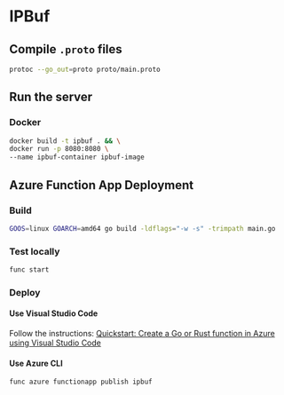 # IPBuf

## Compile `.proto` files

```bash
protoc --go_out=proto proto/main.proto
```

## Run the server

### Docker

```bash
docker build -t ipbuf . && \
docker run -p 8080:8080 \
--name ipbuf-container ipbuf-image
```

## Azure Function App Deployment

### Build

```bash
GOOS=linux GOARCH=amd64 go build -ldflags="-w -s" -trimpath main.go
```

### Test locally

```bash
func start
```

### Deploy

#### Use Visual Studio Code

Follow the instructions:
[Quickstart: Create a Go or Rust function in Azure using Visual Studio Code](https://learn.microsoft.com/en-us/azure/azure-functions/create-first-function-vs-code-other?tabs=go%2Cwindows#deploy-the-project-to-azure)

#### Use Azure CLI

```bash
func azure functionapp publish ipbuf
```
